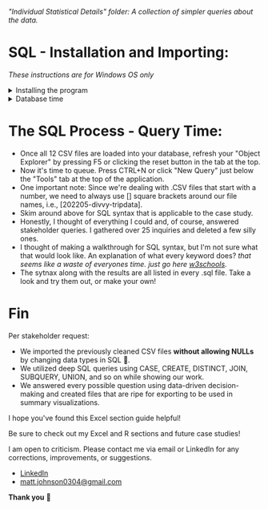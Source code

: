 <em> "Individual Statistical Details" folder: A collection of simpler queries about the data.</em>

# SQL - Installation and Importing:
*These instructions are for Windows OS only*

<details>
<summary> Installing the program </summary>
<ol>
<li> Download and install SSMS 19.1; it will be your SQL program: https://learn.microsoft.com/en-us/sql/ssms/download-sql-server-management-studio-ssms?view=sql-server-ver16#download-ssms </li>
<li> You still need a server. Download and install the "Express" server for SQL: https://www.microsoft.com/en-us/sql-server/sql-server-downloads </li>
<li> Launch SQL Server Management Studio 19 </li>
<li> Make sure: </li>
<ul>
<li>Server type: Database Engine</li>
<li>Server name: should be set to your PC name \SQLEXPRESS; i.e., MattPC\SQLEXPRESS</li>
<li>Authentication: Windows Authentication</li>

 * To fix the common server error go to "Options" > "Connection Properties," check the "Trust server certificate" box, and then click "Connect" at the bottom.
</ul>
</ol>
 
  *Now you're up and running, great job!*
  
</details>  

<details>
<summary> Database time </summary>
 
 *We are logged into SSMS already*
 
<ol>
 <li> To your left is the "Object Explorer; this is our nexus.</li>
 <li> Right-click on the "Databases" folder and create a "New Database." Name it "SQL Case Study 1." Click OK.</li>
 <li> Now right-click your new database > Tasks > Import Flat File </li>
 <li> A pop up window appears; click Next. Browse your hard drive for the CSV files folder we made earlier.</li>
 <li> A preview appears; do a quick check that all the column names are as intended. Then click Next.</li>
 <li> Here is where you can assign any columns to be primary keys, which prevents duplicate data, enhances queries, and benefits your ability to establish relationships. All that, and it serves no purpose for this situation 🤣. </li>
 <li> Here is also where you can "Allow nulls" essentially saying get this column in the database at any cost of integrity. <em>A selection we want to use sparingly as good practice </em>. </li>
 <li>SQL automatically generates its best guess as to what the data type is for each column and is likely going to interpret "ride_length" as multiple different data types because some sheets have longer than 24-hour durations, which complicates things (<em> and also is why normally we'd ask to remove them in a real data analysis stakeholder situation </em>). Our job is to make sure the data type is consistent throughout all 12 files. These are the three you may see and why SQL chose them:
 <ul>
    <li><strong>datetime:</strong> This will auto-populate by SQL when data exceeds 25-39 hours. A fair alternative to time with moderately small SQL syntax alterations.</li>
  <li><strong>nvarchar(50):</strong> This will auto-populate when durations are over 40 hours. The syntax needed to coerce this data type workable but verbose, if you like a challenge "this is the way". </li>
  <li><strong>time:</strong> This will auto-populate by SQL when the data <strong>does not</strong> exceed 25 hours and what I <strong>suggest</strong> you change all 12 to 👍.</li>
  
  ### ⬆️ Make sure you follow step 8; we need consistency ⬆️
  
</ul>
</li>
<li> Our new tables are stored inside the "Tables" folder, which is inside our "SQL Case Study 1" database. </li>
 </ol>
 
 ## Troubleshooting time:
 <ol>
 <li> Ironically, columns "start_station_name" and "end_station_name <em>may</em> have too many characters for proper processing. If you have that situation. We have two options:</li>
 <ol>
  <li>Edit the CSV files to fit the nvarchar length requirements, which would take ages due to the size of the CSVs.</li>
<li> Change their data types to nvarchar(100), allowing up to 100 characters, or nvarchar(MAX), allowing for what is basically infinite.</li>
 </ol>
 <li>Column errors for "start_lat" and "end_lat", "start_lng" and "end_lng": They need their data type changed from float to decimal(18, 10). 
 
  <details>
<summary>Explanation</summary>
  
<em> A float in Computer Science is a data type composed of a number that is not an integer because it includes a fraction represented in decimal format. However, it is also subject to something called "Floating impercision" which leads to "Integer Overflow". Aka after a certain decimal place, the computer does its best to replicate the actual numbers, but because a float is stored as 32 bits, aka 4 bytes of memory, 
 The data type runs out of memory, and because of how binary works, truncation happens again, aka you need NULL in your column without a data type swap.
 
I learned all of this in Harvard's CS50 course. My notes on the subjects of: 
 <ul>
  <li>Floating Point Imprecision</li>
 <li>Integer Overflow</li> 
  <li>Truncation</li> 
  </ul>
 
 can be found at the <strong>bottom</strong> of week 1's Notes.md file 😄
 
I highly recommend the free course to anyone intrigued by Computer Science! </em>
   
* [My Notes](https://github.com/MjxSjx/CS50x/blob/main/Week%201%20-%20C/Notes.md) 📓
   
* [The course](https://cs50.harvard.edu/x/2023/) 🏫
   
  </details>
  
<li> <strong>Reminder:</strong> You may get a "ride_length" error claiming endless ####### are stored instead of valid data. Here is the excel walkthrough on how to fix it. 
 
* [Adding ride_length](https://github.com/MjxSjx/Portfolio/tree/main/Case%20Study%201%20-%20bike-share%20analysis/Excel%20Results)

    
 <li>Now time to load all the other sheets</li> 
</ol>
 
<em> We managed to load LARGE CSV files into SQL without allowing NULLs. Any employer would be proud of our efforts! 💪 </em>
</details>  


# The SQL Process - Query Time:

* Once all 12 CSV files are loaded into your database, refresh your "Object Explorer" by pressing F5 or clicking the reset button in the tab at the top.
* Now it's time to queue. Press CTRL+N or click "New Query" just below the "Tools" tab at the top of the application. 
* One important note: Since we're dealing with .CSV files that start with a number, we need to always use [] square brackets around our file names, i.e., [202205-divvy-tripdata].
* Skim around above for SQL syntax that is applicable to the case study.
* Honestly, I thought of everything I could and, of course, answered stakeholder queries. I gathered over 25 inquiries and deleted a few silly ones.
* I thought of making a walkthrough for SQL syntax, but I'm not sure what that would look like. An explanation of what every keyword does? <em> that seems like a waste of everyones time. just go here [w3schools](https://www.w3schools.com/sql/). </em>
* The sytnax along with the results are all listed in every .sql file. Take a look and try them out, or make your own!


# Fin
Per stakeholder request: 
* We imported the previously cleaned CSV files **without allowing NULLs** by changing data types in SQL 💪.
* We utilized deep SQL queries using CASE, CREATE, DISTINCT, JOIN, SUBQUERY, UNION, and so on while showing our work.
* We answered every possible question using data-driven decision-making and created files that are ripe for exporting to be used in summary visualizations.

I hope you've found this Excel section guide helpful!

Be sure to check out my Excel and R sections and future case studies!

I am open to criticism. Please contact me via email or LinkedIn for any corrections, improvements, or suggestions.

- [LinkedIn](https://www.linkedin.com/in/matt-johnson0304)
- matt.johnson0304@gmail.com

**Thank you** :bow:
